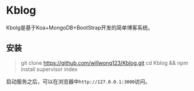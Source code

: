 # Kblog

Kbolg是基于Koa+MongoDB+BootStrap开发的简单博客系统。

## 安装

> git clone https://github.com/willwong123/Kblog.git
> cd Kblog && npm install
> supervisor index

启动服务之后，可以在浏览器中`http://127.0.0.1:3000`访问。
